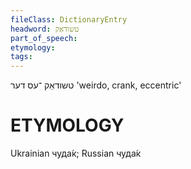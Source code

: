 ```yaml
---
fileClass: DictionaryEntry
headword: טשודאַק
part_of_speech: 
etymology: 
tags: 
---
```

טשודאַק
־עס
דער
'weirdo, crank, eccentric'

ETYMOLOGY
===========
Ukrainian чуда́к; Russian чуда́к